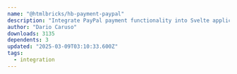 ```yaml
---
name: "@htmlbricks/hb-payment-paypal"
description: "Integrate PayPal payment functionality into Svelte applications."
author: "Dario Caruso"
downloads: 3135
dependents: 3
updated: "2025-03-09T03:10:33.600Z"
tags: 
  - integration
---
```

